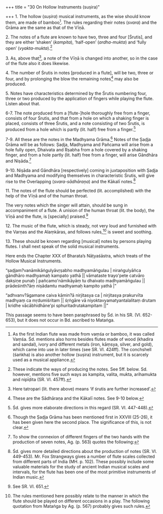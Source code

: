 +++
title = "30 On Hollow Instruments (suṣira)"

+++
1\. The hollow (*suṣira*) musical instruments, as the wise should know them, are made of bamboo[^mg1]. The rules regarding their notes (*svara*) and the Grāma are the same as that of the Vīṇā.


[^mg1]:  As the first Indian flute was made from vaṃśa or bamboo, it was called Vaṃśa. Śd. mentions also horns besides flutes made of wood (khadira and sandal), ivory and different metals (iron, kāṃsya, silver, and gold), which came into use in later times (see SR. VI. 424ff). The conchshell (śaṅkha) is also another hollow (suṣira) instrument, but it is scarcely used as a musical appliance.

2\. The notes of a flute are known to have two, three and four [Śrutis], and they are either ‘shaken’ (*kampita*), ‘half-open’ (*ardha-mukta*) and ‘fully open’ (*vyakta-mukta*).[^mg2]

3\. As, above that[^mg3], a note of the Vīṇā is changed into another, so in the case of the flute also it does likewise.


[^mg3]:  Here tatropari (lit. there above) means ‘if śrutis are further increased’.


[^mg2]:  These indicate the ways of producing the notes. See 5ff. below. Sd. however, mentions five such ways as kampita, valita, mukta, arihamukta and nipīḍita (SR. VI. 457ff).

4\. The number of Śrutis in notes [produced in a flute], will be two, three or four, and by prolonging the blow the remaining notes[^mg4] may also be produced.


[^mg4]:  These are the Sādhāraṇa and the Kākalī notes. See 9-10 below.

5\. Notes have characteristics determined by the Śrutis numbering four, three or two produced by the application of fingers while playing the flute. Listen about that.

6-7. The note produced from a [flute-]hole thoroughly free from a finger, consists of four Śrutis, and that from a hole on which a shaking finger is placed, consists of three Śrutis, and a note consisting of two Śrutis, is produced from a hole which is partly (lit. half) free from a finger.[^mg5]

7-9. All these are the notes in the Madhyama Grāma.[^mg6] Notes of the Ṣaḍja Grāma will be as follows: Ṣaḍja, Madhyama and Pañcama will arise from a hole fully open, Dhaivata and Ṛṣabha from a hole covered by a shaking finger, and from a hole partly (lit. half) free from a finger, will arise Gāndhāra and Niṣāda.[^mg7]



[^mg7]:  To show the connexion of different fingers of the two hands with the production of seven notes, Ag. (p. 563) quotes the following:

[^mg6]:  Though the Ṣaḍja Grāma has been mentioned first in XXVIII (25-26), it has been given here the second place. The significance of this, is not clear.


[^mg5]:  Śd. gives more elaborate directions in this regard (SR. VI. 447-448).

9-10. Niṣāda and Gāndhāra [respectively] coming in juxtaposition with Ṣaḍja and Madhyama and modifying themselves in characteristic Śrutis, will give rise to the Overlapping (*svara-sādhāraṇa*) and the Kākalī notes.[^mg8]

11\. The notes of the flute should be perfected (lit. accomplished) with the help of the Vīṇā and of the human throat.


[^mg8]:  Śd. gives more detailed directions about the production of notes (SR. VI. 449-453). Mr. Fox Strangways gives a number of flute scales collected from different parts of India (MH. p. 102). These possibly include some valuable materials for the study of ancient Indian musical scales and intervals, for the flute has been one of the most primitive instruments of Indian music.

The very notes which the singer will attain, should be sung in accompaniment of a flute. A unision of the human throat (lit. the body), the Vīṇā and the flute, is [specially] praised.[^mg9]

12\. The music of the flute, which is steady, not very loud and furnished with the Varṇas and the Alaṃkāras, and follows rules,[^mg10] is sweet and soothing.


[^mg10]:  The rules mentioned here possibly relate to the manner in which the flute should be played on different occasions in a play. The following quotation from Mataṅga by Ag. (p. 567) probably gives such rules.


[^mg9]:  See SR. VI. 651.

13\. These should be known regarding [musical] notes by persons playing flutes. I shall next speak of the solid musical instruments.

Here ends the Chapter XXX of Bharata’s Nāṭyaśāstra, which treats of the Hollow Musical Instruments.




“ṣaḍjam?vanāmikāṅgulyāvṛṣabho madhyamāṅgulau |
niraṅgulyāñca gāndhāro madhyamaḥ kampato yathā ||
vāmataste trayo'pete catvāro dakṣiṇe punaḥ |
pañcamo'nāmikāyāṃ tu dhaivato madhyamāṅgulau ||
prādeśinth?āṃ niṣādamtu madhyamaḥ kampito yathā |”

“adhvanv?āgamane caiva kāmin?ā nirjitasya ca |
nirjitasya prakurvīta madhyaṃ ca mṛdumiśritam ||
śṛṅgāre vā niyoktavyamatyantalalitaṃ drutam |
kridhe vācābhidhāne'pi sphuritadrutakampitam ||”

This passage seems to have been paraphrased by Śd. in his SR. (VI. 652-653), but it does not occur in Bd. ascribed to Mataṅga.